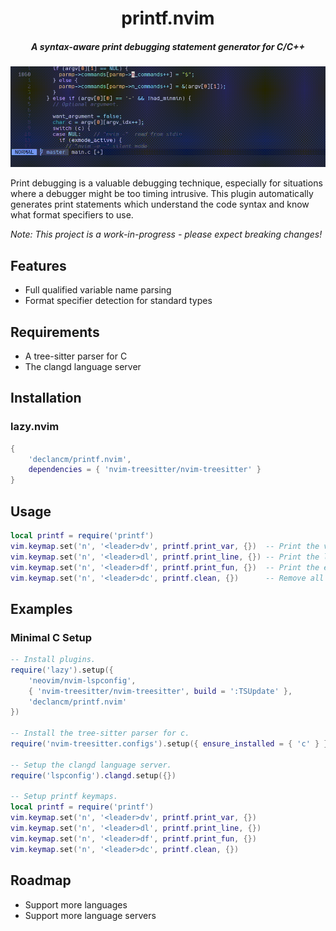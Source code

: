 <div align="center">
    <h1>printf.nvim</h1>
    <h5>A syntax-aware print debugging statement generator for C/C++</h5>
</div>

![printf.nvim](assets/printf_demo.gif "print_var demo")

Print debugging is a valuable debugging technique, especially for situations where a debugger might be too timing intrusive.
This plugin automatically generates print statements which understand the code syntax and know what format specifiers to use.

*Note: This project is a work-in-progress - please expect breaking changes!*

## Features

- Full qualified variable name parsing
- Format specifier detection for standard types

## Requirements

- A tree-sitter parser for C
- The clangd language server

## Installation

### lazy.nvim

```lua
{
    'declancm/printf.nvim',
    dependencies = { 'nvim-treesitter/nvim-treesitter' }
}
```

## Usage

```lua
local printf = require('printf')
vim.keymap.set('n', '<leader>dv', printf.print_var, {})  -- Print the variable under the cursor.
vim.keymap.set('n', '<leader>dl', printf.print_line, {}) -- Print the line number.
vim.keymap.set('n', '<leader>df', printf.print_fun, {})  -- Print the enclosed function name.
vim.keymap.set('n', '<leader>dc', printf.clean, {})      -- Remove all the generated statements.
```

## Examples

### Minimal C Setup

```lua
-- Install plugins.
require('lazy').setup({
    'neovim/nvim-lspconfig',
    { 'nvim-treesitter/nvim-treesitter', build = ':TSUpdate' },
    'declancm/printf.nvim'
})

-- Install the tree-sitter parser for c.
require('nvim-treesitter.configs').setup({ ensure_installed = { 'c' } })

-- Setup the clangd language server.
require('lspconfig').clangd.setup({})

-- Setup printf keymaps.
local printf = require('printf')
vim.keymap.set('n', '<leader>dv', printf.print_var, {})
vim.keymap.set('n', '<leader>dl', printf.print_line, {})
vim.keymap.set('n', '<leader>df', printf.print_fun, {})
vim.keymap.set('n', '<leader>dc', printf.clean, {})
```

## Roadmap

- Support more languages
- Support more language servers

